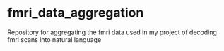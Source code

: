 # fmri_data_aggregation
Repository for aggregating the fmri data used in my project of decoding fmri scans into natural language 
